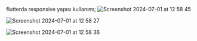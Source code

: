 flutterda responsive yapısı kullanımı;
![Screenshot 2024-07-01 at 12 58 45](https://github.com/SuleAydin08/flutter_responsive_expanded_widget/assets/160034825/516859be-0385-4936-b6ea-d039fbc607d9)

![Screenshot 2024-07-01 at 12 58 27](https://github.com/SuleAydin08/flutter_responsive_expanded_widget/assets/160034825/857cc19a-8f27-482b-8f3f-c92bcabbc94c)

![Screenshot 2024-07-01 at 12 58 36](https://github.com/SuleAydin08/flutter_responsive_expanded_widget/assets/160034825/fc3292cd-377a-4a6b-911c-430116b474ca)
